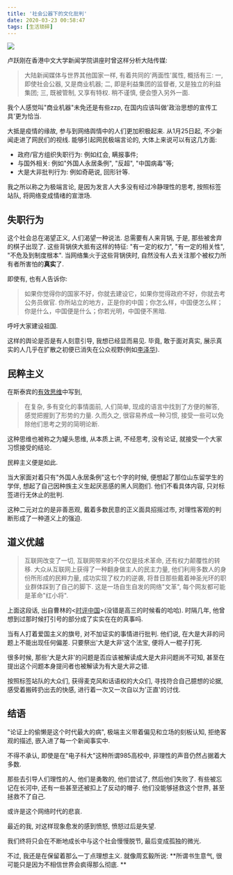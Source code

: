 ```yaml
---
title: '社会公器下的文化批判'
date: 2020-03-23 00:58:47
tags: [生活琐碎]
---
```

![](https://xtopia-1258297046.cos.ap-shanghai.myqcloud.com/20201214142507.png)

卢跃刚在香港中文大学新闻学院讲座时曾这样分析大陆传媒:

> 大陆新闻媒体与世界其他国家一样, 有着共同的'两面性'属性, 概括有三: 一, 即使社会公器, 又是商业机器; 二, 即是利益集团的监督者, 又是独立的利益集团; 三, 既被管制, 又享有特权. 稍不谨慎, 便会堕入另外一面. 

<!--more-->

我个人感觉叫"商业机器"未免还是有些zzp, 在国内应该叫做'政治思想的宣传工具'更为恰当.

大抵是疫情的缘故, 参与到网络舆情中的人们更加积极起来. 从1月25日起, 不少新闻走进了网民们的视线. 能够引起网民极端言论的, 大体上来说可以有这几方面:
* 政府/官方组织失职行为: 例如红会, 瞒报事件;
* 与国外相关: 例如"外国人永居条例", "反超", "中国病毒"等;
* 大是大非批判行为: 例如奇葩说, 回形针等.

我之所以称之为极端言论, 是因为发言人大多没有经过冷静理性的思考, 按照标签站队, 将网络变成情绪的宣泄场. 

## 失职行为
这个社会总在渴望正义, 人们渴望一种说法. 总需要有人来背锅, 于是, 那些被舍弃的棋子出现了. 这些背锅侠大抵有这样的特征: "有一定的权力", "有一定的相关性", "不危及到制度根本". 当网络集火于这些背锅侠时, 自然没有人去关注那个被权力所有者所害怕的**真实**了. 

即使有, 也有人告诉你:
> 如果你觉得你的国家不好，你就去建设它，如果你觉得政府不好，你就去考公务员做官.
> 你所站立的地方，正是你的中国；你怎么样，中国便怎么样；
> 你是什么，中国便是什么；你若光明，中国便不黑暗.

呼吁大家建设祖国.

这样的舆论是否是有人刻意引导, 我想已经显而易见. 毕竟, 敢于面对真实, 展示真实的人几乎在扩散之初便已消失在公众视野(例如[李泽华](https://www.youtube.com/channel/UCJHUpBCNKrZwBhxfcIrP8Aw)).

## 民粹主义
在斯泰宾的[有效思维](https://book.douban.com/subject/1418322/)中写到, 
> 在复杂, 多有变化的事情面前, 人们简单, 现成的语言中找到了方便的解答, 感觉把握到了形势的力量. 
久而久之, 很容易养成一种习惯, 接受一些可以免除他们思考之劳的简明论断. 

这种思维也被称之为罐头思维, 从本质上讲, 不经思考, 没有论证, 就接受一个大家习惯接受的结论.

民粹主义便是如此. 

当大家面对着只有"外国人永居条例"这七个字的时候, 便想起了那位山东留学生的学伴, 想起了自己因种族主义生起厌恶感的黑人同胞们. 他们不看具体内容, 只对标签进行无休止的批判. 

这种二元对立的是非善恶观, 戴着多数民意的正义面具招摇过市, 对理性客观的判断形成了一种道义上的强迫.

## 道义优越
> 互联网改变了一切, 互联网带来的不仅仅是技术革命, 还有权力颠覆性的转移. 大众从互联网上获得了一种翻身做主人的民主力量, 他们利用多数人的身份所形成的民粹力量, 成功实现了权力的逆袭, 将昔日那些戴着神圣光环的职业群体踩到了自己的脚下. 这是一场自生自发的网络"文革", 每个网友都可能是革命"红小将".

上面这段话, 出自曹林的<[时评中国](https://book.douban.com/subject/26717285/)>(没错是高三的时候看的哈哈). 时隔几年, 他曾想到过那时候打引号的部分成了实实在在的真事吗.

当有人打着爱国主义的旗号, 对不加证实的事情进行批判. 他们说, 在大是大非的问题上不能出现任何偏差. 只要祭出'大是大非'这个法宝, 便将人一棍子打死. 

很多时候, 那些'大是大非'的问题是否应该被解读成大是大非问题尚不可知, 甚至在提出这个问题本身提问者也被解读为有大是大非之错. 

按照标签站队的大众们, 获得麦克风和话语权的大众们, 寻找符合自己臆想的论据, 感受着搬砖扔出去的快感, 进行着一次又一次自以为'正直'的讨伐.

## 结语
"论证上的偷懒是这个时代最大的病", 极端主义带着偏见和立场的刻板认知, 拒绝客观的描述, 嵌入进了每一个新闻事实中. 

不得不承认, 即使是在"电子科大"这种所谓985高校中, 非理性的声音仍然占据着大多数.

那些去引导人们理性的人, 他们是勇敢的, 他们尝试了, 然后他们失败了. 有些被忘记在长河中, 还有一些甚至还被扣上了反动的帽子. 他们没能够拯救这个世界, 甚至拯救不了自己.

或许是这个网络时代的悲哀.

最近的我, 对这样现象愈发的感到愤怒, 愤怒过后是失望.

我们终将只会在不断地成长中与这个社会慢慢脱节, 最后变成孤独的微光.

不过, 我还是在保留着那么一丁点理想主义. 就像周玄毅所说: **所谓书生意气, 很可能只是因为不相信世界会疯得那么彻底. **